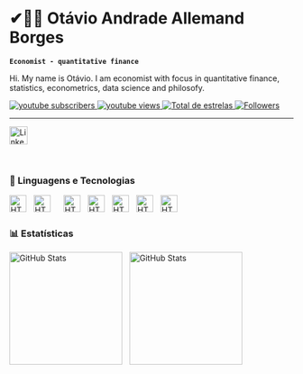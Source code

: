 # ✔🏄‍♂️ Otávio Andrade Allemand Borges

**`Economist - quantitative finance`**

Hi. My name is Otávio. 
I am economist with focus in quantitative finance, statistics, econometrics, data science and philosofy.

<p align="left">
    <a href="https://www.youtube.com/@otavioab9238">
        <img 
            alt="youtube subscribers" 
            title="Subscribe" 
            src="https://custom-icon-badges.demolab.com/youtube/channel/subscribers/UCc5qrAua6QgnNSvMNX7XGmg?color=%23E05D44&label=Inscreva-se&logo=video&logoColor=white&style=for-the-badge&labelColor=CE4630"
        />
    </a>
    <a href="https://www.youtube.com/@otavioab9238">
        <img 
            alt="youtube views" 
            title=" YouTube Views" 
            src="https://custom-icon-badges.demolab.com/youtube/channel/views/UCc5qrAua6QgnNSvMNX7XGmg?color=%23E1AD0E&logo=eye&logoColor=white&style=for-the-badge&labelColor=C79600"
        />
    </a> 
    <a href="https://https://github.com/Otavio8888?tab=repositories&sort=stargazers">
        <img 
            alt="Total de estrelas" 
            title="Total de estrelas GitHub" 
            src="https://custom-icon-badges.demolab.com/github/stars/Otavio8888?color=55960c&style=for-the-badge&labelColor=488207&logo=star&label=estrelas"
        />
    </a>
    <a href="https://github.com/Otavio8888?tab=followers">
        <img 
            alt="Followers" 
            title="Follow me on the GitHub" 
            src="https://custom-icon-badges.demolab.com/github/followers/Otavio8888?color=236ad3&labelColor=1155ba&style=for-the-badge&logo=github&label=Seguidores&logoColor=white"
        />
    </a>
</p>

---

<!-- Social icons section -->
<p align="center">

  <a href="https://www.linkedin.com/in/ot%C3%A1vio-a-351099149/"><img width="32px" alt="LinkedIn" title="LinkedIn" src="https://i.imgur.com/yRpa1dQ.png"/></a>
 
</p>

<br/>






### 🤖 Linguagens e Tecnologias

<img 
    align="left" 
    alt="HTML"
    title="HTML" 
    width="30px" 
    style="padding-right: 10px;" 
    src="https://cdn.jsdelivr.net/gh/devicons/devicon@latest/icons/r/r-original.svg" />

<img 
    align="left" 
    alt="HTML"
    title="HTML" 
    width="30px" 
    style="padding-right: 20px;" 
    src="https://cdn.jsdelivr.net/gh/devicons/devicon@latest/icons/anaconda/anaconda-original.svg" />
    
<img 
    align="left" 
    alt="HTML"
    title="HTML" 
    width="30px" 
    style="padding-right: 10px;" 
    src="https://cdn.jsdelivr.net/gh/devicons/devicon@latest/icons/spss/spss-original.svg" />


<img 
    align="left" 
    alt="HTML"
    title="HTML" 
    width="30px" 
    style="padding-right: 10px;" 
    src="https://cdn.jsdelivr.net/gh/devicons/devicon@latest/icons/mysql/mysql-original-wordmark.svg" />

 <img
    align="left" 
    alt="HTML"
    title="HTML" 
    width="30px" 
    style="padding-right: 10px;"      
    src="https://cdn.jsdelivr.net/gh/devicons/devicon@latest/icons/stata/stata-original-wordmark.svg" />

<img
    align="left" 
    alt="HTML"
    title="HTML" 
    width="30px" 
    style="padding-right: 10px;"      
    src="https://cdn.jsdelivr.net/gh/devicons/devicon@latest/icons/windows11/windows11-original.svg" />
          
<img
    align="left" 
    alt="HTML"
    title="HTML" 
    width="30px" 
    style="padding-right: 10px;" 
    src="https://cdn.jsdelivr.net/gh/devicons/devicon@latest/icons/ubuntu/ubuntu-original-wordmark.svg" />



<br/>
<br/>


### 📊 Estatísticas

<p>
  <img 
    align="left" 
    alt="GitHub Stats" 
    height="200" 
    style="padding-right: 10px;" 
    src="https://github-readme-stats.vercel.app/api?username=Otavio8888&show_icons=true&theme=tokyonight&include_all_commits=true&locale=pt-br" 
  />

<img 
      align="left" 
      alt="GitHub Stats" 
      height="200" 
      src="https://github-readme-stats.vercel.app/api/top-langs/?username=Otavio8888&theme=tokyonight&layout=compact&custom_title=Tecnologias&langs_count=9" 
  />


</p>


